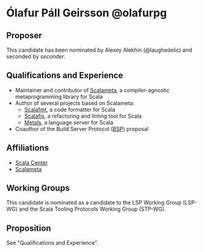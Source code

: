 # Ólafur Páll Geirsson @olafurpg

## Proposer

This candidate has been nominated by Alexey Alekhin (@laughedelic) and seconded by *seconder*.

## Qualifications and Experience

- Maintainer and contributor of [Scalameta], a compiler-agnostic
  metaprogramming library for Scala
- Author of several projects based on Scalameta:
    * [Scalafmt], a code formatter for Scala
    * [Scalafix], a refactoring and linting tool for Scala
    * [Metals], a language server for Scala
- Coauthor of the Build Server Protocol ([BSP]) proposal

## Affiliations

- [Scala Center]
- [Scalameta]

## Working Groups

This candidate is nominated as a candidate to the LSP Working Group (LSP-WG)
and the Scala Tooling Protocols Working Group (STP-WG).

## Proposition

See "Qualifications and Experience".

[Scala Center]: https://scala.epfl.ch
[Scalameta]: http://scalameta.org
[Scalafmt]: https://github.com/scalameta/scalafmt
[Scalafix]: https://github.com/scalacenter/scalafix
[Metals]: https://github.com/scalameta/metals
[BSP]: https://github.com/scalacenter/bsp
